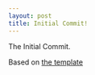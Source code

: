 ```yaml
---
layout: post
title: Initial Commit!
---
```


The Initial Commit.

Based on [the template](https://github.com/barryclark/jekyll-now)

